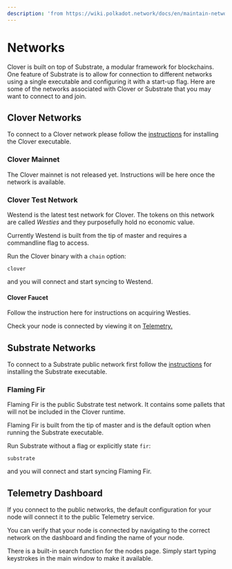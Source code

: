 ```yaml
---
description: 'from https://wiki.polkadot.network/docs/en/maintain-networks'
---
```


# Networks

Clover is built on top of Substrate, a modular framework for blockchains. One feature of Substrate is to allow for connection to different networks using a single executable and configuring it with a start-up flag. Here are some of the networks associated with Clover or Substrate that you may want to connect to and join.

## Clover Networks

To connect to a Clover network please follow the [instructions](https://app.gitbook.com/@clover-network/s/portal/maintain/nodes-and-dapps/set-up-a-full-node/@drafts) for installing the Clover executable.

### Clover Mainnet

The Clover mainnet is not released yet. Instructions will be here once the network is available.

### Clover Test Network

Westend is the latest test network for Clover. The tokens on this network are called _Westies_ and they purposefully hold no economic value.

Currently Westend is built from the tip of master and requires a commandline flag to access.

Run the Clover binary with a `chain` option:

```text
clover
```

and you will connect and start syncing to Westend.

#### Clover Faucet

Follow the instruction here for instructions on acquiring Westies.

Check your node is connected by viewing it on [Telemetry.](https://apps.clover.finance/#/explorer)

## Substrate Networks

To connect to a Substrate public network first follow the [instructions](https://substrate.dev/docs/en/knowledgebase/getting-started) for installing the Substrate executable.

### Flaming Fir

Flaming Fir is the public Substrate test network. It contains some pallets that will not be included in the Clover runtime.

Flaming Fir is built from the tip of master and is the default option when running the Substrate executable.

Run Substrate without a flag or explicitly state `fir`:

```text
substrate 
```

and you will connect and start syncing Flaming Fir.

## Telemetry Dashboard

If you connect to the public networks, the default configuration for your node will connect it to the public Telemetry service.

You can verify that your node is connected by navigating to the correct network on the dashboard and finding the name of your node.

There is a built-in search function for the nodes page. Simply start typing keystrokes in the main window to make it available.

